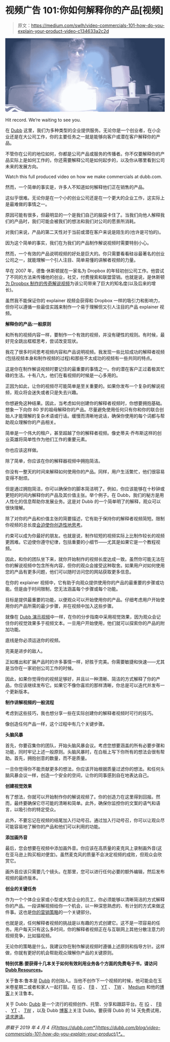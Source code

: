 # 视频广告 101:你如何解释你的产品[视频]

> 原文：<https://medium.com/swlh/video-commercials-101-how-do-you-explain-your-product-video-c134633a2c2d>

![](img/2ced55bce6629202406384af2d5cd2dd.png)

Hit record. We’re waiting to see you.

在 [Dubb](https://dubb.com) 这里，我们为多种类型的企业提供服务。无论你是一个创业者，在小企业还是在大公司工作，你的主要任务之一就是能够向客户或潜在客户解释你的产品。

不管你在公司的地位如何，你都是公司产品或服务的传播者。你不仅要解释你的产品实际上是如何工作的，你还需要解释公司是如何起步的，以及你从哪里看到公司未来的发展方向。

Watch this full produced video on how we make commercials at dubb.com.

然而，一个简单的事实是，许多人不知道如何解释他们正在销售的产品。

这似乎很难。无论你是在一个小的创业公司还是在一个更大的企业工作，这实际上是最难做的事情之一。

原因可能有很多，但最明显的一个是我们自己的脑袋卡住了。当我们向他人解释我们的产品时，我们可能会被我们的想法和我们对公司的愿景所消耗。

对我们来说，产品的第二天性对于当前或潜在客户来说是陌生的(也许是可怕的)。

因为这个简单的事实，我们在为我们的产品制作解说视频时需要特别小心。

然而，一个有效的产品说明视频的好处是巨大的。你只需要看看硅谷最著名的创业公司之一，就能理解一个引人注目、简单易懂的讲解者视频的力量。

早在 2007 年，德鲁·休斯顿就在一家名为 Dropbox 的年轻初创公司工作。他尝试了不同的方法来传播他的创业，社交，付费搜索和联盟营销。也就是说，是休斯顿[为 Dropbox 制作的传奇解说视频](https://www.youtube.com/watch?time_continue=18&v=iAnJjXriIcw)为该公司带来了巨大的知名度(以及后来的增长)。

虽然我不能保证你的 explainer 视频会获得和 Dropbox 一样的吸引力和影响力，但你可以遵循一些最佳实践来制作一个易于理解但又引人注目的产品 explainer 视频。

**解释你的产品:一般原则**

和所有的视频内容一样，要制作一个有效的视频，并没有硬性的规则。有时候，最好完全跳出框框思考，尝试改变现状。

我花了很多时间思考视频内容和产品说明视频。我发现一些比较成功的解释者视频(包括视频本身和制作视频的过程)和那些不太成功的视频有一些共同的特点。

这是你在制作解说视频时要记住的最重要的事情之一。你的潜在客户正过着极其忙碌的生活。十有八九，他们在看视频的时候是一心多用的。

正因为如此，让你的视频尽可能简单是至关重要的。如果你发布一个复杂的解说视频，观众将会迷失或者只是失去兴趣。

你想避免这种结果。因此，当考虑如何创建你的解释者视频时，你想要拥抱基础。想象一下向你 80 岁的祖母解释你的产品。尽量避免使用任何只有你和你的联合创始人才能理解的复杂术语或行话。缓慢而清晰地说话，确保你使用的每个词都与帮助观众理解你的产品相关。

简单是一个伟大的租户，甚至超越了你的解释者视频。像史蒂夫·乔布斯这样的创业英雄将简单性作为他们工作的重要元素。

你也应该这样做。

除了简单，你应该在你的解释器视频中拥抱简洁。

你没有一整天的时间来解释如何使用你的产品。同样，用户生活繁忙，他们很容易变得不耐烦。

但是通过拥抱简洁，你可以确保你的脚本简洁明了。例如，你应该能够在十秒钟或更短的时间内解释你的产品及其价值主张。举个例子。在 Dubb，我们的秘方是用人性化的信息帮助你发展业务。这是对 Dubb 的一个简单明了的解释，观众可以很快理解。

除了对你的产品和价值主张的简要描述，它有助于保持你的解释者视频简短。限制你视频的总长度[会迫使你创造性地思考](https://www.inc.com/thomas-oppong/for-a-more-creative-brain-embrace-constraints.html)。

约束可以成为你最好的朋友。也就是说，制作较短的视频实际上比制作较长的视频更困难。它迫使你遵守纪律，包括重要的小细节——尤其是如果它是一个教程视频。

因此，和你的团队坐下来，就你开始制作的视频长度达成一致。虽然你可能无法在你的解说视频中包含所有内容，但你的观众会接受这种取舍。如果用户对如何使用您的产品有更多问题，他们可以随时访问您的网站获取更多信息。

在你的 explainer 视频中，它有助于向观众提供使用你的产品的最重要的步骤或功能。但是由于时间限制，您无法涵盖每个步骤或每个功能。

目标是提供最重要的功能，以便观众可以开始使用你的产品。仔细考虑用户开始使用你的产品所需的最少步骤，并在视频中加入这些步骤。

就像在 [Dubb 演示视频](https://dubb.com/blog/avada_portfolio/watch-a-5-minute-demo-on-the-dubb-platform/?portfolioCats=122%2C124%2C125%2C123)中一样，在你的分步指南中采用视觉效果，因为观众会记住你的视觉效果多于视频文本。一旦用户开始使用，他们就可以探索你的产品的附加功能。

底线是你必须运送你的视频。

完美是进步的敌人。

正如推出和扩展产品时的许多事情一样，好胜于完美。你需要敏捷和快速——尤其是当你在一家初创公司工作的时候。

因此，如果你觉得你的视频足够好，并且以一种清晰、简洁的方式解释了你的产品，你应该继续发布它。如果它不像你喜欢的那样清晰，你总是可以迭代并发布一个更新版本。

**制作讲解视频的一般流程**

考虑到这些技巧，我也想分享一些在实际创建你的解释者视频时可行的技巧。

像创造任何产品一样，这个过程中有几个关键步骤。

**头脑风暴**

首先，你要召集你的团队，开始头脑风暴会议。考虑您想要涵盖的所有必要步骤和功能，同时牢记上述一般原则。头脑风暴时，在白板上写下你所有的想法会很有帮助。首先，拥抱创意的数量，而不是质量。

一旦你觉得你不能贡献更多的想法，你应该开始根据质量过滤你的想法。和任何头脑风暴会议一样，创造一个安全的空间，让你的同事感到自在地表达自己。

**创建视觉效果**

有了想法，你就可以开始制作你的解说视频了。你的创造力在这里得到回报。然而，最终要确保它尽可能的清晰和简单。此外，确保你监控你的文案的语气和语言，以吸引你的特定受众。

此外，不要忘记在视频的结尾加入行动号召。通过加入行动号召，你可以让观众尽可能容易地了解你的产品和他们可以利用的功能。

**添加画外音**

最后，您会想要在视频中添加画外音。你应该在高质量的麦克风上录制画外音(这在亚马逊上购买相对便宜)。虽然麦克风的质量不会决定视频的成败，但观众会欣赏它。

画外音应该只需要几个镜头。在那里，您可以进行任何必要的额外编辑，然后发布视频的最终版本。

**创业的关键任务**

作为一个个体企业家或小型或大型企业的员工，你必须能够以清晰简洁的方式解释你的产品。一段讲解视频给你一个机会，以一种深思熟虑的、有计划的方式来做这件事。这也是[你的营销策略](https://dubb.com/blog/avada_portfolio/modern-guide-developing-best-marketing-strategy/?portfolioCats=122%2C124%2C125%2C123)的一个关键部分。

也就是说，任何解释者视频的挑战是以有趣的方式创建它。这不是一项容易的任务。用户每天只有这么多时间，你的解释者视频正在与互联网上其他分散注意力的视频竞争，比如猫视频。

无论你的策略是什么，我建议你在制作解说视频时遵循上述原则和指导方针。这样做，你就有更好的机会帮助观众理解你产品的关键原则。

**特别优惠:要获得十几本关于如何有效利用业务各个方面的免费电子书，请访问**[**Dubb Resources**](https://dubb.com/blog/resources)**。**

关于鲁本:鲁本是 [Dubb](https://dubb.com/) 的创始人。当他不创作下一个视频的时候，他可能会在玉米卷星期二或者和家人一起打鼓。在 [IG](https://www.instagram.com/rubendua) 、 [FB](https://www.facebook.com/rubendua) 、 [YT](https://www.youtube.com/theqbe) 、 [TW](https://www.twitter.com/rubendua) 、 [Medium](https://www.medium.com/@rubendua) 和他的[博客](https://www.rubendua.com/)上关注鲁本。

关于 Dubb: [Dubb](https://dubb.com/) 是一个流行的视频创作、托管、分享和跟踪平台。在 [IG](https://www.instagram.com/dubbapp) 、 [FB](https://www.facebook.com/dubbapp) 、 [YT](https://www.youtube.com/dubbapp) 、 [TW](https://www.twitter.com/dubbapp) ，以及 Dubb [博客](https://dubb.com/blog)上关注 Dubb。要获得 Dubb 的 14 天免费试用，[请求邀请](https://dubb.com/register)。

*原载于 2019 年 4 月 4 日*[*https://dubb.com*](https://dubb.com/blog/video-commercials-101-how-do-you-explain-your-product/)*。*